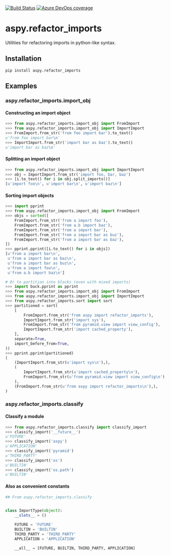 [![Build Status](https://asottile.visualstudio.com/asottile/_apis/build/status/asottile.aspy.refactor_imports?branchName=master)](https://asottile.visualstudio.com/asottile/_build/latest?definitionId=5&branchName=master)
[![Azure DevOps coverage](https://img.shields.io/azure-devops/coverage/asottile/asottile/5/master.svg)](https://dev.azure.com/asottile/asottile/_build/latest?definitionId=5&branchName=master)

aspy.refactor_imports
=====================

Utilities for refactoring imports in python-like syntax.

## Installation

`pip install aspy.refactor_imports`

## Examples

### aspy.refactor_imports.import_obj

#### Constructing an import object

```python
>>> from aspy.refactor_imports.import_obj import FromImport
>>> from aspy.refactor_imports.import_obj import ImportImport
>>> FromImport.from_str('from foo import bar').to_text()
u'from foo import bar\n'
>>> ImportImport.from_str('import bar as baz').to_text()
u'import bar as baz\n'
```

#### Splitting an import object

```python
>>> from aspy.refactor_imports.import_obj import ImportImport
>>> obj = ImportImport.from_str('import foo, bar, baz')
>>> [i.to_text() for i in obj.split_imports()]
[u'import foo\n', u'import bar\n', u'import baz\n']
```

#### Sorting import objects

```python
>>> import pprint
>>> from aspy.refactor_imports.import_obj import FromImport
>>> objs = sorted([
    FromImport.from_str('from a import foo'),
    FromImport.from_str('from a.b import baz'),
    FromImport.from_str('from a import bar'),
    FromImport.from_str('from a import bar as buz'),
    FromImport.from_str('from a import bar as baz'),
])
>>> pprint.pprint([i.to_text() for i in objs])
[u'from a import bar\n',
 u'from a import bar as baz\n',
 u'from a import bar as buz\n',
 u'from a import foo\n',
 u'from a.b import baz\n']
```

```python
# Or to partition into blocks (even with mixed imports)
>>> import buck.pprint as pprint
>>> from aspy.refactor_imports.import_obj import FromImport
>>> from aspy.refactor_imports.import_obj import ImportImport
>>> from aspy.refactor_imports.sort import sort
>>> partitioned = sort(
    [
        FromImport.from_str('from aspy import refactor_imports'),
        ImportImport.from_str('import sys'),
        FromImport.from_str('from pyramid.view import view_config'),
        ImportImport.from_str('import cached_property'),
    ],
    separate=True,
    import_before_from=True,
))
>>> pprint.pprint(partitioned)
(
    (ImportImport.from_str(u'import sys\n'),),
    (
        ImportImport.from_str(u'import cached_property\n'),
        FromImport.from_str(u'from pyramid.view import view_config\n'),
    ),
    (FromImport.from_str(u'from aspy import refactor_imports\n'),),
)

```

### aspy.refactor_imports.classify

#### Classify a module

```python
>>> from aspy.refactor_imports.classify import classify_import
>>> classify_import('__future__')
u'FUTURE'
>>> classify_import('aspy')
u'APPLICATION'
>>> classify_import('pyramid')
u'THIRD_PARTY'
>>> classify_import('os')
u'BUILTIN'
>>> classify_import('os.path')
u'BUILTIN'
```

#### Also as convenient constants

```python
## From aspy.refactor_imports.classify


class ImportType(object):
    __slots__ = ()

    FUTURE = 'FUTURE'
    BUILTIN = 'BUILTIN'
    THIRD_PARTY = 'THIRD_PARTY'
    APPLICATION = 'APPLICATION'

    __all__ = [FUTURE, BUILTIN, THIRD_PARTY, APPLICATION]
```
